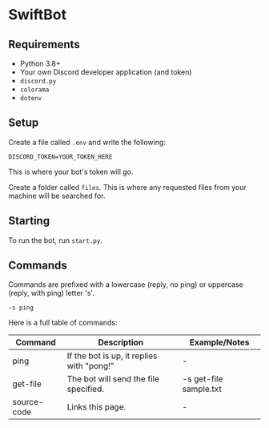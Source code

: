 # SwiftBot

## Requirements
* Python 3.8+
* Your own Discord developer application (and token)
* `discord.py`
* `colorama`
* `dotenv`
## Setup
Create a file called `.env` and write the following:
```env
DISCORD_TOKEN=YOUR_TOKEN_HERE
```
This is where your bot's token will go.

Create a folder called `files`. This is where any requested files from your machine will be searched for.

## Starting

To run the bot, run `start.py`.

## Commands

Commands are prefixed with a lowercase (reply, no ping) or uppercase (reply, with ping) letter 's'.

```
-s ping
```

Here is a full table of commands:

| Command | Description | Example/Notes |
|---|---|---|
| ping    | If the bot is up, it replies with "pong!" | - |
| get-file | The bot will send the file specified. | -s get-file sample.txt |
| source-code | Links this page. | -|
